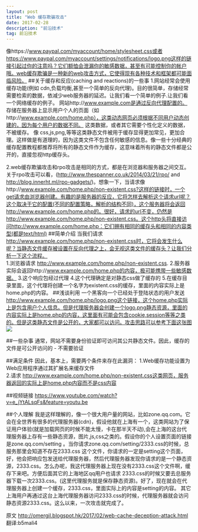 ```yaml
---
layout: post
title: "Web 缓存欺骗攻击"
date: 2017-02-28
description: "前沿技术"
tag: 前沿技术
---
```

 
像https://www.paypal.com/myaccount/home/stylesheet.css或者https://www.paypal.com/myaccount/settings/notifications/logo.png这样的链接引起过你的注意吗？它们额恤会泄漏你的敏感数据，甚至有可能控制你的帐户哦。web缓存欺骗是一种新的web攻击方式，它使得现有各种技术和框架都可能面临风险。
##关于缓存和反应(caching and reactions)的一些事
1.网站经常会使用缓存功能(例如 cdn,负载均衡,甚至一个简单的反向代理)。目的很简单，存储经常需要检索的数据，依减少web服务器的延迟。让我们看一个简单的例子.让我们看一个网络缓存的例子。 网站http://www.example.com是通过反向代理配置的。 存储在服务器上显示用户个人的页面（如http://www.example.com/home.php），这类动态网页必须根据不同用户动态创建的，因为每个用户的数据不同。 这类数据，或者其它需要个性化定义的数据，不被缓存。
像 css,js,png,等等这类静态文件被用于缓存显得更加常见，更加合理。这样做是有道理的，因为这类文件不包含任何敏感的信息。像一些十分经典的缓存配置教程都推荐将所有的静态文件作为缓存，这意味着所有的静态文件都是公开的，直接忽视http缓存头。


2.web缓存欺骗攻击和rpo攻击是相同的方式，都是在浏览器和服务器之间交互。关于rpo攻击可以看，(http://www.thespanner.co.uk/2014/03/21/rpo/ and http://blog.innerht.ml/rpo-gadgets/)。想象一下，当请求像http://www.example.com/home.php/non-existent.css?这样的链接时，一个get请求由浏览器创建。有趣的是服务器的反应，它将怎样去解析这个请求url呢？这个取决于它的配置(不同的配置策略，解析的结构不同)，这个服务器将会返回http://www.example.com/home.php的。很好，请求的url不变，仍然是http://www.example.com/home.php/non-existent.css。这个http头将直接访问http://www.example.com/home.php：它们拥有相同的缓存头和相同的内容类型(都是text/html)
##简单介绍
当我们请求 http://www.example.com/home.php/non-existent.css时，它将会发生什么呢？当静态文件缓存被设置在反向代理之上，会无视这类文件的缓存头？让我们分析一下这个流程。  
1.浏览器请求 http://www.example.com/home.php/non-existent.css.
2.服务器实际会返回http://www.example.com/home.php的内容，极可能携带一些敏感数据。
3.这个响应包经过代理
4.这个代理确定是对静态css做了缓存的
5.在缓存目录里面，这个代理将创建一个名字为existent.css的缓存，里面的内容实际上是home.php的内容。
##浅谈利用
一个黑客向一个已经处于登陆状态的用户发送 http://www.example.com/home.php/logo.png这个链接，这个home.php实际上是包含用户个人信息。但是代理服务器会创建一个logo.png静态资源，里面的内容实际上是home.php的内容，这里面有可能会包含cookie,session等等之类的。但是这类静态文件是公开的，大家都可以访问。攻击思路可以参考下面这张图
![](http://i1.piimg.com/567571/f2cebfa3ef756e30.png)

##一些杂事
通常，网站不需要身份验证即可访问其公共静态文件。因此，缓存的文件是可公开访问的 - 不需要验证

##满足条件
因此，基本上，需要两个条件来存在此漏洞：
1.Web缓存功能设置为Web应用程序通过其扩展名来缓存文件  
2.请求 http://www.example.com/home.php/non-existent.css这类网页，服务器返回的实际上是home.php内容而不是css内容

##视频链接
https://www.youtube.com/watch?v=e_jYtALsqFs&feature=youtu.be



##个人理解
我是这样理解的，像一个很大用户量的网站，比如zone.qq.com。它会在全世界有很多的代理服务器(cdn)，假设他就在上海有一个，这类网站为了保证用户体验(就是加载网页的时候不能太慢，卡在那半天不动),会在上海的这台代理服务器上存有一些静态资源，图片,js,css之类的。假设你的个人设置页面的链接是zone.qq.com/setting 。当你请求zone.qq.com/setting/2333.css的时候，总服务那里会知道不存在2333.css 这个文件，你请求的一定是setting这个页面，好，他会把响应包发送给代理服务器，然后代理服务器发现你请求的是一个静态资源，2333.css。怎么办呢，我这代理服务器上现在没有2333.css这个文件啊，缓存下来吧。方便后面其它的上海地区qq用户也请求 2333.css的时候又要去总服务器下载一次2333.css。(这里代理服务就是保存静态资源)。好了，现在就会在代理服务器上创建一个缓存，2333.css，里面实际上的内容是setting的内容。
其它上海用户再通过这台上海代理服务器访问2333.css的时候，代理服务器就会访问静态资源2333.css。这么以来，一次攻击就完成了。

原文
http://omergil.blogspot.hk/2017/02/web-cache-deception-attack.html
翻译:b5mali4

